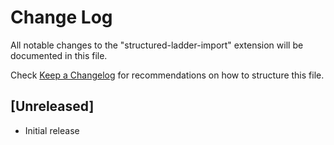 # Change Log

All notable changes to the "structured-ladder-import" extension will be documented in this file.

Check [Keep a Changelog](http://keepachangelog.com/) for recommendations on how to structure this file.

## [Unreleased]

- Initial release
